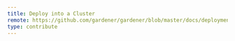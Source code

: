```yaml
---
title: Deploy into a Cluster
remote: https://github.com/gardener/gardener/blob/master/docs/deployment/kubernetes.md
type: contribute
---
```

